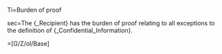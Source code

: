 Ti=Burden of proof

sec=The {_Recipient} has the burden of proof relating to all exceptions to the definition of {_Confidential_Information}.

=[G/Z/ol/Base]
